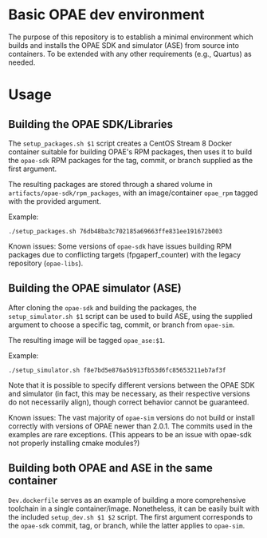 # Basic OPAE dev environment
The purpose of this repository is to establish a minimal environment which builds and installs the OPAE SDK and simulator (ASE) from source into containers.
To be extended with any other requirements (e.g., Quartus) as needed.

# Usage
## Building the OPAE SDK/Libraries
The `setup_packages.sh $1` script creates a CentOS Stream 8 Docker container suitable for building OPAE's RPM packages, then uses it to build the `opae-sdk` RPM packages for the tag, commit, or branch supplied as the first argument.

The resulting packages are stored through a shared volume in `artifacts/opae-sdk/rpm_packages`, with an image/container `opae_rpm` tagged with the provided argument.

Example:
```
./setup_packages.sh 76db48ba3c702185a69663ffe831ee191672b003
```

Known issues: Some versions of `opae-sdk` have issues building RPM packages due to conflicting targets (fpgaperf_counter) with the legacy repository (`opae-libs`).

## Building the OPAE simulator (ASE)
After cloning the `opae-sdk` and building the packages, the `setup_simulator.sh $1` script can be used to build ASE, using the supplied argument to choose a specific tag, commit, or branch from `opae-sim`.

The resulting image will be tagged `opae_ase:$1`.

Example:
```
./setup_simulator.sh f8e7bd5e876a5b913fb53d6fc85653211eb7af3f
```

Note that it is possible to specify different versions between the OPAE SDK and simulator (in fact, this may be necessary, as their respective versions do not necessarily align), though correct behavior cannot be guaranteed.

Known issues: The vast majority of `opae-sim` versions do not build or install correctly with versions of OPAE newer than 2.0.1. The commits used in the examples are rare exceptions. (This appears to be an issue with opae-sdk not properly installing cmake modules?)

## Building both OPAE and ASE in the same container 
`Dev.dockerfile` serves as an example of building a more comprehensive toolchain in a single container/image. Nonetheless, it can be easily built with the included `setup_dev.sh $1 $2` script.
The first argument corresponds to the `opae-sdk` commit, tag, or branch, while the latter applies to `opae-sim`.